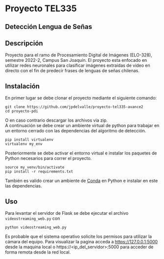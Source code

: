 # Proyecto TEL335

## Detección Lengua de Señas

## Descripción
Proyecto para el ramo de Procesamiento Digital de Imágenes (ELO-328), semestre 2022-2, Campus San Joaquín. El proyecto esta enfocado en utilizar redes neuronales para clasificar imágenes extraídas de video en directo con el fin de predecir frases de lenguas de señas chilenas.

## Instalación
En primer lugar se debe clonar el proyecto mediante el siguiente comando:
```
git clone https://github.com/jpdelvalle/proyecto-tel335-avance2
cd proyecto-pdi
```

O en caso contrario descargar los archivos via zip.\
A continuación se debe crear un ambiente virtual de python para trabajar en un entorno cerrado con las dependencias del algoritmo de detección.

```
pip install virtualenv
virtualenv my_env
```
Posteriormente se debe activar el entorno virtual e instalar los paquetes de Python necesarios para correr el proyecto.
```
source my_venv/bin/activate
pip install -r requirements.txt
```
También es valido crear un ambiente de [Conda](https://docs.conda.io/en/latest/) en Python e instalar en este las dependencias.


## Uso
Para levantar el servidor de Flask se debe ejecutar el archivo `videostreaming_web.py` con
```
python videostreaming_web.py
```
Es probable que el sistema operativo solicite los permisos para utilizar la cámara del equipo.
Para visualizar la pagina acceda a https://127.0.0.1:5000 desde la maquina local o https://\<ip_del_servidor>:5000 para acceder de forma remota desde la red local.
